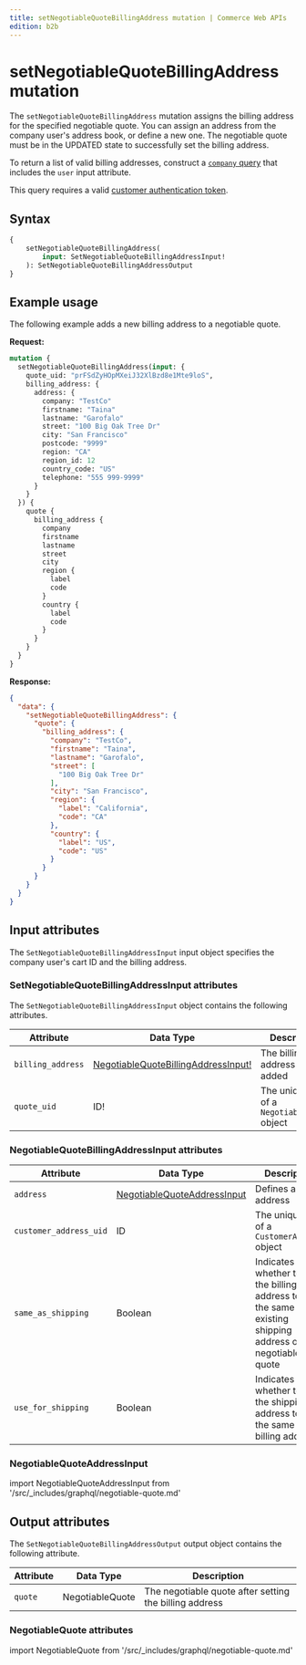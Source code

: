 ```yaml
---
title: setNegotiableQuoteBillingAddress mutation | Commerce Web APIs
edition: b2b
---
```


# setNegotiableQuoteBillingAddress mutation

The `setNegotiableQuoteBillingAddress` mutation assigns the billing address for the specified negotiable quote. You can assign an address from the company user's address book, or define a new one. The negotiable quote must be in the UPDATED state to successfully set the billing address.

To return a list of valid billing addresses, construct a [`company` query](../../company/queries/company.md) that includes the `user` input attribute.

This query requires a valid [customer authentication token](../../../customer/mutations/generate-token.md).

## Syntax

```graphql
{
    setNegotiableQuoteBillingAddress(
        input: SetNegotiableQuoteBillingAddressInput!
    ): SetNegotiableQuoteBillingAddressOutput
}
```

## Example usage

The following example adds a new billing address to a negotiable quote.

**Request:**

```graphql
mutation {
  setNegotiableQuoteBillingAddress(input: {
    quote_uid: "prFSdZyHOpMXeiJ32XlBzd8e1Mte9loS",
    billing_address: {
      address: {
        company: "TestCo"
        firstname: "Taina"
        lastname: "Garofalo"
        street: "100 Big Oak Tree Dr"
        city: "San Francisco"
        postcode: "9999"
        region: "CA"
        region_id: 12
        country_code: "US"
        telephone: "555 999-9999"
      }
    }
  }) {
    quote {
      billing_address {
        company
        firstname
        lastname
        street
        city
        region {
          label
          code
        }
        country {
          label
          code
        }
      }
    }
  }
}

```

**Response:**

```json
{
  "data": {
    "setNegotiableQuoteBillingAddress": {
      "quote": {
        "billing_address": {
          "company": "TestCo",
          "firstname": "Taina",
          "lastname": "Garofalo",
          "street": [
            "100 Big Oak Tree Dr"
          ],
          "city": "San Francisco",
          "region": {
            "label": "California",
            "code": "CA"
          },
          "country": {
            "label": "US",
            "code": "US"
          }
        }
      }
    }
  }
}
```

## Input attributes

The `SetNegotiableQuoteBillingAddressInput` input object specifies the company user's cart ID and the billing address.

### SetNegotiableQuoteBillingAddressInput attributes

The `SetNegotiableQuoteBillingAddressInput` object contains the following attributes.

Attribute |  Data Type | Description
--- | --- | ---
`billing_address` | [NegotiableQuoteBillingAddressInput!](#negotiablequotebillingaddressinput-attributes) | The billing address to be added
`quote_uid` | ID! | The unique ID of a `NegotiableQuote` object

### NegotiableQuoteBillingAddressInput attributes

Attribute |  Data Type | Description
--- | --- | ---
`address` | [NegotiableQuoteAddressInput](#NegotiableQuoteAddressInput) | Defines a billing address
`customer_address_uid` | ID | The unique ID of a `CustomerAddress` object
`same_as_shipping` | Boolean | Indicates whether to set the billing address to be the same as the existing shipping address on the negotiable quote
`use_for_shipping` | Boolean | Indicates whether to set the shipping address to be the same as this billing address

### NegotiableQuoteAddressInput

import NegotiableQuoteAddressInput from '/src/_includes/graphql/negotiable-quote.md'

<NegotiableQuoteAddressInput />

## Output attributes

The `SetNegotiableQuoteBillingAddressOutput` output object contains the following attribute.

Attribute |  Data Type | Description
--- | --- | ---
`quote` | NegotiableQuote | The negotiable quote after setting the billing address

### NegotiableQuote attributes

import NegotiableQuote from '/src/_includes/graphql/negotiable-quote.md'

<NegotiableQuote />
